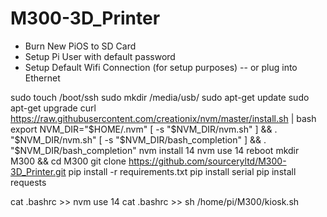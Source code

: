 # M300-3D_Printer

- Burn New PiOS to SD Card
- Setup Pi User with default password
- Setup Default Wifi Connection (for setup purposes) -- or plug into Ethernet

sudo touch /boot/ssh
sudo mkdir /media/usb/
sudo apt-get update
sudo apt-get upgrade
curl https://raw.githubusercontent.com/creationix/nvm/master/install.sh | bash
export NVM_DIR="$HOME/.nvm"
[ -s "$NVM_DIR/nvm.sh" ] && \. "$NVM_DIR/nvm.sh"
[ -s "$NVM_DIR/bash_completion" ] && \. "$NVM_DIR/bash_completion"
nvm install 14
nvm use 14
reboot
mkdir M300 && cd M300
git clone https://github.com/sourceryltd/M300-3D_Printer.git
pip install -r requirements.txt
pip install serial
pip install requests

cat .bashrc >> nvm use 14
cat .bashrc >> sh /home/pi/M300/kiosk.sh

